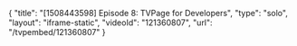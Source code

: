 {
    "title": "[1508443598] Episode 8: TVPage for Developers",
    "type": "solo",
    "layout": "iframe-static",
    "videoId": "121360807",
    "url": "\/tvpembed\/121360807"
}